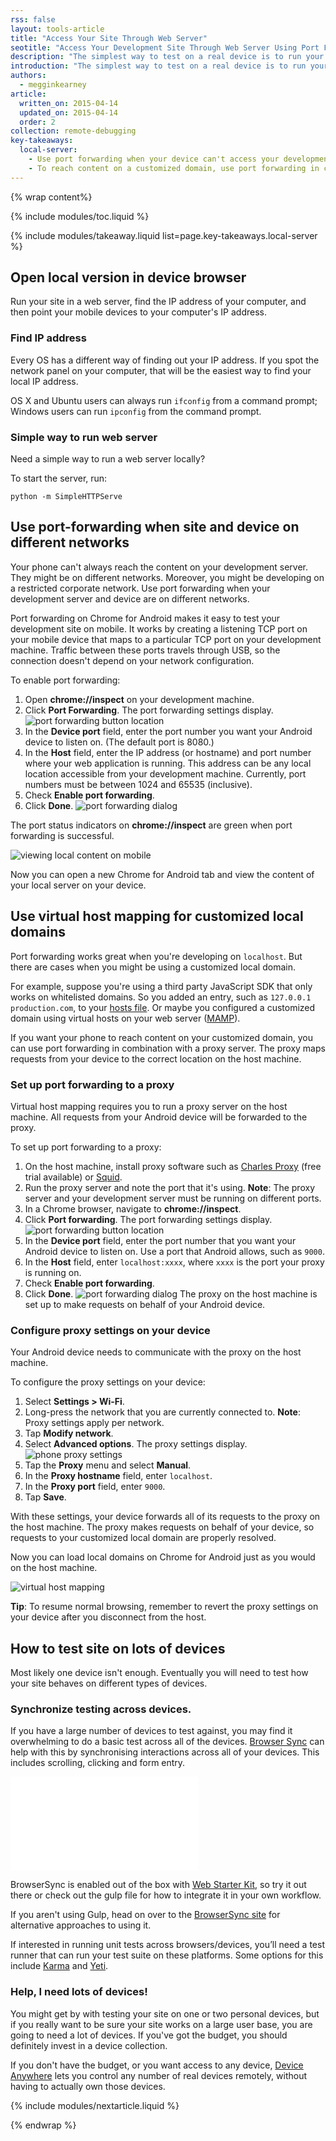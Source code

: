 ```yaml
---
rss: false
layout: tools-article
title: "Access Your Site Through Web Server"
seotitle: "Access Your Development Site Through Web Server Using Port Forwarding"
description: "The simplest way to test on a real device is to run your site in a web server and point your device to the IP address."
introduction: "The simplest way to test on a real device is to run your site in a web server and point your device to the IP address."
authors:
  - megginkearney
article:
  written_on: 2015-04-14
  updated_on: 2015-04-14
  order: 2
collection: remote-debugging
key-takeaways:
  local-server: 
    - Use port forwarding when your device can't access your development server's network.
    - To reach content on a customized domain, use port forwarding in combination with a proxy server.
---
```

{% wrap content%}

{% include modules/toc.liquid %}

{% include modules/takeaway.liquid list=page.key-takeaways.local-server %}

## Open local version in device browser

Run your site in a web server, find the IP address of your computer, and then point your mobile devices to your computer's IP address.

### Find IP address

Every OS has a different way of finding out your IP address. If you spot
the network panel on your computer, that will be the easiest way to find your
local IP address.  

OS X and Ubuntu users can always run `ifconfig` from a command prompt; Windows
users can run `ipconfig` from the command prompt.

### Simple way to run web server

Need a simple way to run a web server locally?

To start the server, run:

`python -m SimpleHTTPServe`

## Use port-forwarding when site and device on different networks

Your phone can't always reach the content on your development server. They might be on different networks. Moreover, you might be developing on a restricted corporate network. Use port forwarding when your development server and device are on different networks.

Port forwarding on Chrome for Android makes it easy to test your development site on mobile. It works by creating a listening TCP port on your mobile device that maps to a particular TCP port on your development machine. Traffic between these ports travels through USB, so the connection doesn't depend on your network configuration.

To enable port forwarding:

1. Open **chrome://inspect** on your development machine.
2. Click **Port Forwarding**. The port forwarding settings display. ![port forwarding button location](imgs/chrome-port-forwarding.png)
3. In the **Device port** field, enter the port number you want your Android device to listen on. (The default port is 8080.)
4. In the **Host** field, enter the IP address (or hostname) and port number where your web application is running. This address can be any local location accessible from your development machine. Currently, port numbers must be between 1024 and 65535 (inclusive).
5. Check **Enable port forwarding**.
6. Click **Done**. ![port forwarding dialog](imgs/port-forwarding-dialog.png)

The port status indicators on **chrome://inspect** are green when port forwarding is successful.

![viewing local content on mobile](imgs/port-forwarding-on-device.png)

Now you can open a new Chrome for Android tab and view the content of your local server on your device.

## Use virtual host mapping for customized local domains

Port forwarding works great when you're developing on `localhost`. But there are cases when you might be using a customized local domain.

For example, suppose you're using a third party JavaScript SDK that only works on whitelisted domains. So you added an entry, such as `127.0.0.1 production.com`, to your [hosts file](http://en.wikipedia.org/wiki/Hosts_(file)). Or maybe you configured a customized domain using virtual hosts on your web server ([MAMP](http://www.mamp.info/en/)).

If you want your phone to reach content on your customized domain, you can use port forwarding in combination with a proxy server. The proxy maps requests from your device to the correct location on the host machine.

### Set up port forwarding to a proxy

Virtual host mapping requires you to run a proxy server on the host machine. All requests from your Android device will be forwarded to the proxy.

To set up port forwarding to a proxy:

1. On the host machine, install proxy software such as [Charles Proxy](http://www.charlesproxy.com/) (free trial available) or [Squid](http://www.squid-cache.org/).
2. Run the proxy server and note the port that it's using. **Note**: The proxy server and your development server must be running on different ports.
3. In a Chrome browser, navigate to **chrome://inspect**.
4. Click **Port forwarding**. The port forwarding settings display. ![port forwarding button location](imgs/chrome-virtual-host-mapping.png)
5. In the **Device port** field, enter the port number that you want your Android device to listen on. Use a port that Android allows, such as `9000`.
6. In the **Host** field, enter `localhost:xxxx`, where `xxxx` is the port your proxy is running on.
7. Check **Enable port forwarding**.
8. Click **Done**. ![port forwarding dialog](imgs/port-forward-to-proxy.png) The proxy on the host machine is set up to make requests on behalf of your Android device.

### Configure proxy settings on your device

Your Android device needs to communicate with the proxy on the host machine.

To configure the proxy settings on your device:

1. Select **Settings > Wi-Fi**.
2. Long-press the network that you are currently connected to.
    **Note**: Proxy settings apply per network.
3. Tap **Modify network**.
4. Select **Advanced options**. The proxy settings display. ![phone proxy settings](imgs/phone-proxy-settings.png)
5. Tap the **Proxy** menu and select **Manual**.
6. In the **Proxy hostname** field, enter `localhost`.
7. In the **Proxy port** field, enter `9000`.
8. Tap **Save**.

With these settings, your device forwards all of its requests to the proxy on the host machine. The proxy makes requests on behalf of your device, so requests to your customized local domain are properly resolved.

Now you can load local domains on Chrome for Android just as you would on the host machine.

![virtual host mapping](imgs/virtual-host-mapping.png)

**Tip**: To resume normal browsing, remember to revert the proxy settings on your device after you disconnect from the host.

## How to test site on lots of devices

Most likely one device isn't enough.
Eventually you will need to test how your site behaves
on different types of devices.

### Synchronize testing across devices.

If you have a large number of devices to test against, you may find it
overwhelming to do a basic test across all of the devices. [Browser
Sync](http://www.browsersync.io/) can help with this by synchronising
interactions across all of your devices. This includes scrolling, clicking and
form entry.

<div class="media media--video">
  <iframe src="//www.youtube.com/embed/RKKBIs_3svM?controls=2&amp;modestbranding=1&showinfo=0&;utm-source=crdev-wf&;rel=0" frameborder="0" allowfullscreen=""></iframe>
</div>

BrowserSync is enabled out of the box with [Web Starter
Kit](https://developers.google.com/web/starter-kit/), so try it out there or
check out the gulp file for how to integrate it in your own workflow.

If you aren't using Gulp, head on over to the [BrowserSync
site](http://www.browsersync.io/) for alternative approaches to using it.

If interested in running unit tests across browsers/devices, you’ll need a test runner that can run your test suite on these platforms. Some options for this include [Karma](http://karma-runner.github.io/0.12/index.html) and [Yeti](http://www.yuiblog.com/blog/2010/08/25/introducing-yeti-the-yui-easy-testing-interface/).

### Help, I need lots of devices!

You might get by with testing your site on one or two personal devices, but if you really want to be sure your site works on a large user base, you are going to need a lot of devices.
If you've got the budget, you should definitely invest in a device collection.

If you don't have the budget, or you want access to any device, [Device Anywhere](http://www.keynote.com/solutions/testing/mobile-testing) lets you control any number of real devices remotely,
without having to actually own those devices.

{% include modules/nextarticle.liquid %}

{% endwrap %}
